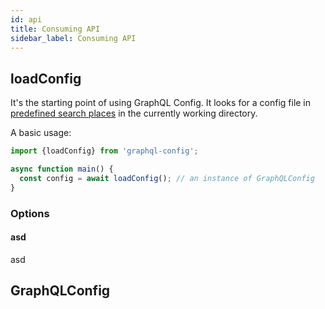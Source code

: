 ```yaml
---
id: api
title: Consuming API
sidebar_label: Consuming API
---
```


## loadConfig

It's the starting point of using GraphQL Config. It looks for a config file in [predefined search places](./usage.md#config-search-places) in the currently working directory.

A basic usage:

```typescript
import {loadConfig} from 'graphql-config';

async function main() {
  const config = await loadConfig(); // an instance of GraphQLConfig
}
```

### Options

#### asd

asd

## GraphQLConfig

```typescript
```
